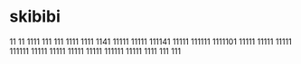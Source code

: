 # skibibi
11
11
1111
111
111
1111
1111
1141
11111
11111
111141
11111
111111
1111101
11111
11111
11111
111111
11111
11111
11111
11111
111111
11111
1111
111
111
